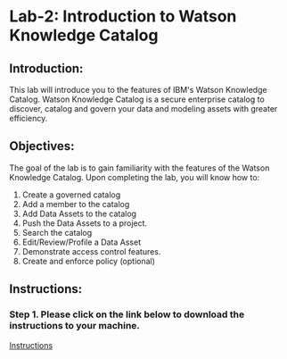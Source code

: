 # Lab-2: Introduction to Watson Knowledge Catalog

## Introduction:

This lab will introduce you to the features of IBM's Watson Knowledge Catalog. Watson Knowledge Catalog is a secure enterprise catalog to discover, catalog and govern your data and modeling assets with greater efficiency. 

## Objectives:

The goal of the lab is to gain familiarity with the features of the Watson Knowledge Catalog. Upon completing the lab, you will know how to:
1.	Create a governed catalog
2.	Add a member to the catalog
3.	Add Data Assets to the catalog
4.	Push the Data Assets to a project. 
5.	Search the catalog
6.	Edit/Review/Profile a Data Asset
7.	Demonstrate access control features. 
8.	Create and enforce policy (optional) 

## Instructions:

### Step 1.  Please click on the link below to download the instructions to your machine.

[Instructions](https://github.com/bleonardb3/DS_POT_05-20-2021/raw/main/Lab-2/Watson%20Knowledge%20Catalogv05-20-2021.pdf)





